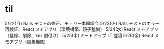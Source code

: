 # til

5/22(月) Rails テストの修正、チェリー本輪読会
5/23(火) Rails テストのエラー再検証、React メモアプリ（環境構築、親子整備）
5/24(水) React メモアプリ（登録、削除、key 割付け）
5/25(木) ミートアップ LT 登壇
5/26(金) React メモアプリ（編集機能）
